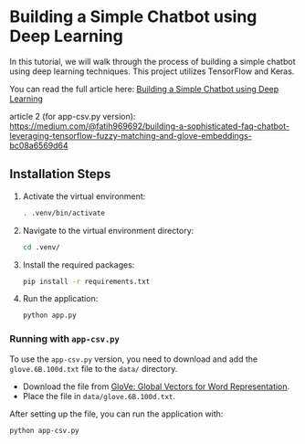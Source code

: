 # Building a Simple Chatbot using Deep Learning

In this tutorial, we will walk through the process of building a simple chatbot using deep learning techniques. This project utilizes TensorFlow and Keras.

You can read the full article here: [Building a Simple Chatbot using Deep Learning](https://medium.com/@fatih969692/building-a-simple-chatbot-using-deep-learning-2030cf58a231)

article 2 (for app-csv.py version): https://medium.com/@fatih969692/building-a-sophisticated-faq-chatbot-leveraging-tensorflow-fuzzy-matching-and-glove-embeddings-bc08a6569d64

## Installation Steps

1. Activate the virtual environment:

    ```bash
    . .venv/bin/activate
    ```

2. Navigate to the virtual environment directory:

    ```bash
    cd .venv/
    ```

3. Install the required packages:

    ```bash
    pip install -r requirements.txt
    ```

4. Run the application:

    ```bash
    python app.py
    ```

### Running with `app-csv.py`

To use the `app-csv.py` version, you need to download and add the `glove.6B.100d.txt` file to the `data/` directory.

- Download the file from [GloVe: Global Vectors for Word Representation](https://nlp.stanford.edu/projects/glove/).
- Place the file in `data/glove.6B.100d.txt`.

After setting up the file, you can run the application with:

```bash
python app-csv.py
